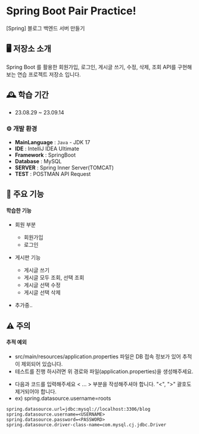 # Spring Boot Pair Practice!
[Spring] 블로그 백엔드 서버 만들기

## 🖥️ 저장소 소개
Spring Boot 를 활용한 회원가입, 로그인, 게시글 쓰기, 수정, 삭제, 조회 API를 구현해보는 연습 프로젝트 저장소 입니다.

## 🕰️ 학습 기간
* 23.08.29 ~ 23.09.14

### ⚙️ 개발 환경
- **MainLanguage** : `Java` - JDK 17
- **IDE** : IntelliJ IDEA Ultimate
- **Framework** : SpringBoot
- **Database** : MySQL
- **SERVER** : Spring Inner Server(TOMCAT) 
- **TEST** : POSTMAN API Request 

## 📌 주요 기능
#### 학습한 기능
* 회원 부분
    - 회원가입
    - 로그인

* 게시판 기능
    - 게시글 쓰기
    - 게시글 모두 조회, 선택 조회
    - 게시글 선택 수정
    - 게시글 선택 삭제

* 추가중..

## ⚠️ 주의
#### 추적 예외
* src/main/resources/application.properties 파일은 DB 접속 정보가 있어 추적이 제외되어 있습니다.
* 테스트를 진행 하시려면 위 경로와 파일(application.properties)을 생성해주세요.
- 다음과 코드를 입력해주세요 < ... > 부분을 작성해주셔야 합니다. "<", ">" 괄호도 제거되어야 합니다.
- ex) spring.datasource.username=roots
```
spring.datasource.url=jdbc:mysql://localhost:3306/blog
spring.datasource.username=<USERNAME>
spring.datasource.password=<PASSWORD>
spring.datasource.driver-class-name=com.mysql.cj.jdbc.Driver
```